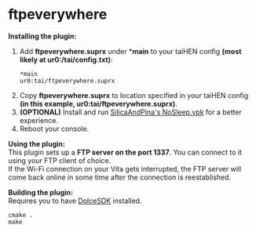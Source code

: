 
# ftpeverywhere
**Installing the plugin:**
1. Add **ftpeverywhere.suprx** under ***main** to your taiHEN config **(most likely at ur0:/tai/config.txt)**:
	```
	*main
	ur0:tai/ftpeverywhere.suprx
	```
2. Copy **ftpeverywhere.suprx** to location specified in your taiHEN config **(in this example, ur0:tai/ftpeverywhere.suprx)**.	
3. **(OPTIONAL)** Install and run [SilicaAndPina's NoSleep.vpk](https://bitbucket.org/SilicaAndPina/nosleep/downloads/) for a better experience. 
4. Reboot your console.

**Using the plugin:**\
This plugin sets up a **FTP server on the port 1337**. You can connect to it using your FTP client of choice. \
If the Wi-Fi connection on your Vita gets interrupted, the FTP server will come back online in some time after the connection is reestablished.

**Building the plugin:**\
Requires you to have [DolceSDK](https://forum.devchroma.nl/index.php/topic,129.0.html) installed.
```
cmake .
make
```
